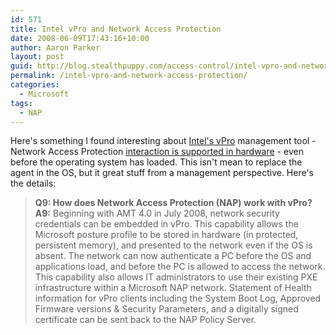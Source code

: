 ```yaml
---
id: 571
title: Intel vPro and Network Access Protection
date: 2008-06-09T17:43:16+10:00
author: Aaron Parker
layout: post
guid: http://blog.stealthpuppy.com/access-control/intel-vpro-and-network-access-protection
permalink: /intel-vpro-and-network-access-protection/
categories:
  - Microsoft
tags:
  - NAP
---
```

Here's something I found interesting about [Intel's vPro](http://www.intel.com/technology/vpro/index.htm) management tool - Network Access Protection [interaction is supported in hardware](http://communities.intel.com/openport/docs/DOC-1680) - even before the operating system has loaded. This isn't mean to replace the agent in the OS, but it great stuff from a management perspective. Here's the details:

> **Q9: How does Network Access Protection (NAP) work with vPro?**  
> **A9:** Beginning with AMT 4.0 in July 2008, network security credentials can be embedded in vPro. This capability allows the Microsoft posture profile to be stored in hardware (in protected, persistent memory), and presented to the network even if the OS is absent. The network can now authenticate a PC before the OS and applications load, and before the PC is allowed to access the network. This capability also allows IT administrators to use their existing PXE infrastructure within a Microsoft NAP network. Statement of Health information for vPro clients including the System Boot Log, Approved Firmware versions & Security Parameters, and a digitally signed certificate can be sent back to the NAP Policy Server.